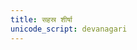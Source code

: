 ```yaml
---
title: सहस्र शीर्षा
unicode_script: devanagari
---
```


<div class="js_include" url="/vedAH/Rk/shAkalam/saMhitA/vishvAsa-prastutiH/10/090_sahasra-shIrShA/"  newLevelForH1="2" includeTitle="true"> </div>  

